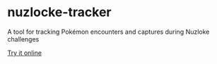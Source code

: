 # nuzlocke-tracker
A tool for tracking Pokémon encounters and captures during Nuzloke challenges

[Try it online](https://zottelchen.github.io/nuzlocke-tracker-german/)
